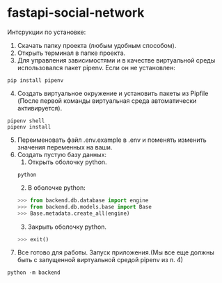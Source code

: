 # fastapi-social-network

Интсрукции по установке:

1. Скачать папку проекта (любым удобным способом).
2. Открыть терминал в папке проекта.
3. Для управления зависимостями и в качестве виртуальной среды использовался пакет pipenv. Если он не установлен:
```
pip install pipenv
```
4. Создать виртуальное окружение и установить пакеты из Pipfile (После первой команды виртуальная среда автоматически активируется).
```
pipenv shell
pipenv install
```
5. Переименовать файл .env.example в .env и поменять изменить значения переменных на ваши.
6. Создать пустую базу данных:
    1. Открыть оболочку python.
    ```
    python
    ```
    2. В оболочке python:
    ```python
    >>> from backend.db.database import engine
    >>> from backend.db.models.base import Base
    >>> Base.metadata.create_all(engine)
    ```
    3. Закрыть оболочку python.
    ```python
    >>> exit()
    ```
7. Все готово для работы. Запуск приложения.(Мы все еще должны быть с запущенной виртуальной средой pipenv из п. 4)
```
python -m backend
```
